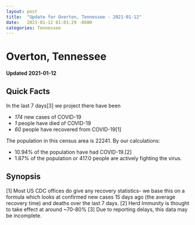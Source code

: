 ```yaml
---
layout: post
title:  "Update for Overton, Tennessee - 2021-01-12"
date:   2021-01-12 01:01:29 -0600
categories: Tennessee
---
```


# Overton, Tennessee
#### Updated 2021-01-12

## Quick Facts

In the last 7 days[3] we project there have been
- *174* new cases of COVID-19
- *1* people have died of COVID-19
- *60* people have recovered from COVID-19[1]

The population in this census area is 22241. By our calculations:
- 10.94% of the population have had COVID-19.[2]
- 1.87% of the population or 417.0 people are actively fighting the virus.

## Synopsis




[1] Most US CDC offices do give any recovery statistics- we base this on a formula which looks at confirmed new cases
15 days ago (the average recovery time) and deaths over the last 7 days.
[2] Herd Immunity is thought to take effect at around ~70-80%
[3] Due to reporting delays, this data may be incomplete. 
    